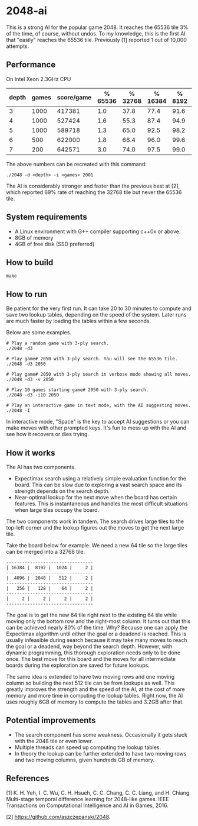 # 2048-ai

This is a strong AI for the popular game 2048. It reaches the 65536 tile 3% of the
time, of course, without undos. To my knowledge, this is the first AI that "easily" 
reaches the 65536 tile. Previously [1] reported 1 out of 10,000 attempts.


## Performance

On Intel Xeon 2.3GHz CPU

|depth |games |score/game|% 65536|% 32768|% 16384|% 8192|moves/s|seconds/game|
|------|------|----------|-------|-------|-------|------|-------|------------|
|3     | 1000 |  417381  | 1.0   | 37.8  | 77.4  | 91.6 | 5000  |3   |
|4     | 1000 |  527424  | 1.6   | 55.3  | 87.4  | 94.9 | 1500  |12  |
|5     | 1000 |  589718  | 1.3   | 65.0  | 92.5  | 98.2 | 500   |42  |
|6     | 500  |  622000  | 1.8   | 68.4  | 96.0  | 99.6 | 150   |130 |
|7     | 200  |  642571  | 3.0   | 74.0  | 97.5  | 99.0 | 50    |430 |

The above numbers can be recreated with this command:
```
./2048 -d <depth> -i <games> 2001
```
The AI is considerably stronger and faster than the previous best at [2], which
reported 69% rate of reaching the 32768 tile but never the 65536 tile.


## System requirements

 * A Linux environment with G++ compiler supporting c++0x or above.
 * 8GB of memory
 * 4GB of free disk (SSD preferred)

## How to build
```
make
```

## How to run

Be patient for the very first run. It can take 20 to 30 minutes to compute and
save two lookup tables, depending on the speed of the system. Later runs are
much faster by loading the tables within a few seconds.

Below are some examples.
```
# Play a random game with 3-ply search.
./2048 -d3

# Play game# 2050 with 3-ply search. You will see the 65536 tile.
./2048 -d3 2050

# Play game# 2050 with 3-ply search in verbose mode showing all moves.
./2048 -d3 -v 2050

# Play 10 games starting game# 2050 with 3-ply search.
./2048 -d3 -i10 2050

# Play an interactive game in text mode, with the AI suggesting moves.
./2048 -I
```

In interactive mode, "Space" is the key to accept AI suggestions or you can make 
moves with other prompted keys. It's fun to mess up with the AI and see how it 
recovers or dies trying.

## How it works

The AI has two components.
 * Expectimax search using a relatively simple evaluation function for the board.
   This can be slow due to exploring a vast search space and its strength
   depends on the search depth.
 * Near-optimal lookup for the next move when the board has certain features.
   This is instantaneous and handles the most difficult situations when large tiles
   occupy the board.
   
The two components work in tandem. The search drives large tiles to the top-left
corner and the lookup figures out the moves to get the next large tile.

Take the board below for example. We need a new 64 tile so the large tiles can
be merged into a 32768 tile.
```
---------------------------------
| 16384 |  8192 |  1024 |     2 |
---------------------------------
|  4096 |  2048 |   512 |     2 |
---------------------------------
|   256 |   128 |    64 |     2 |
---------------------------------
|     2 |     2 |     2 |     2 |
---------------------------------
```      
The goal is to get the new 64 tile right next to the existing 64 tile while
moving only the bottom row and the right-most column. It turns out that this
can be achieved nearly 80% of the time. Why? Because one can apply the
Expectimax algorithm until either the goal or a deadend is reached. This is
usually infeasible during search because it may take many moves to reach the
goal or a deadend, way beyond the search depth.  However, with dynamic
programming, this thorough exploration needs only to be done once. The best
move for this board and the moves for all intermediate boards during
the exploration are saved for future lookups.

The same idea is extended to have two moving rows and one moving column so
building the next 512 tile can be from lookups as well. This greatly improves
the strength and the speed of the AI, at the cost of more memory and more time
in computing the lookup tables.  Right now, the AI uses roughly 6GB of memory 
to compute the tables and 3.2GB after that.

## Potential improvements

 * The search component has some weakness. Occasionally it gets stuck with the
2048 tile or even lower.
 * Multiple threads can speed up computing the lookup tables.
 * In theory the lookup can be further extended to have two moving rows and two
moving columns, given hundreds GB of memory.

## References
[1] K. H. Yeh, I. C. Wu, C. H. Hsueh, C. C. Chang, C. C. Liang, and
H. Chiang. Multi-stage temporal difference learning for 2048-like
games. IEEE Transactions on Computational Intelligence and AI in
Games, 2016.

[2] https://github.com/aszczepanski/2048.
